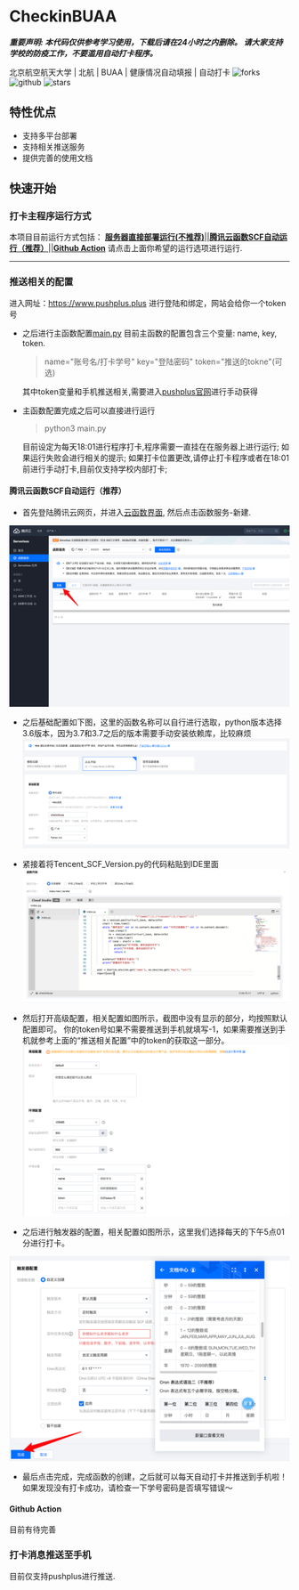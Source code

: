 # CheckinBUAA
***重要声明: 本代码仅供参考学习使用，下载后请在24小时之内删除。*
*请大家支持学校的防疫工作，不要滥用自动打卡程序。***

北京航空航天大学 \| 北航 \| BUAA \| 健康情况自动填报 \| 自动打卡
![forks](https://img.shields.io/github/forks/MaxwelsDonc/checkin-buaa?style=flat-square) ![github](https://img.shields.io/github/watchers/MaxwelsDonc/checkin-buaa?style=flat-square) ![stars](https://img.shields.io/github/stars/MaxwelsDonc/checkin-buaa?style=flat-square)
## 特性优点
- 支持多平台部署
- 支持相关推送服务
- 提供完善的使用文档
## 快速开始
### 打卡主程序运行方式
本项目目前运行方式包括：
**[服务器直接部署运行(不推荐)](#服务器直接部署运行)**\||**[腾讯云函数SCF自动运行（推荐）](#腾讯云函数scf自动运行推荐)**\||**[Github Action](#github-action)**
请点击上面你希望的运行选项进行运行.

---

### 推送相关的配置
进入网址：https://www.pushplus.plus 进行登陆和绑定，网站会给你一个token号

- 之后进行主函数配置[main.py](/sever-deloy/main.py)
  目前主函数的配置包含三个变量: name, key, token.
    > name="账号名/打卡学号"
    > key="登陆密码"
    > token="推送的tokne"(可选)

    其中token变量和手机推送相关,需要进入[pushplus官网](https://www.pushplus.plus)进行手动获得

- 主函数配置完成之后可以直接进行运行
  > python3 main.py

    目前设定为每天18:01进行程序打卡,程序需要一直挂在在服务器上进行运行;
    如果运行失败会进行相关的提示;
    如果打卡位置更改,请停止打卡程序或者在18:01前进行手动打卡,目前仅支持学校内部打卡;
#### 腾讯云函数SCF自动运行（推荐）
- 首先登陆腾讯云网页，并进入[云函数界面](https://console.cloud.tencent.com/scf), 然后点击函数服务-新建.

![](/figure/scf-2.png)

- 之后基础配置如下图，这里的函数名称可以自行进行选取，python版本选择3.6版本，因为3.7和3.7之后的版本需要手动安装依赖库，比较麻烦
![](/figure/scf-3.png)

- 紧接着将Tencent_SCF_Version.py的代码粘贴到IDE里面
![](/figure/scf-4.png)

- 然后打开高级配置，相关配置如图所示，截图中没有显示的部分，均按照默认配置即可。 你的token号如果不需要推送到手机就填写-1，如果需要推送到手机就参考上面的“推送相关配置”中的token的获取这一部分。
![](/figure/scf-5.png)

- 之后进行触发器的配置，相关配置如图所示，这里我们选择每天的下午5点01分进行打卡。

![](/figure/scf-6.png)

- 最后点击完成，完成函数的创建，之后就可以每天自动打卡并推送到手机啦！如果发现没有打卡成功，请检查一下学号密码是否填写错误～
#### Github Action
目前有待完善
### 打卡消息推送至手机
目前仅支持pushplus进行推送.